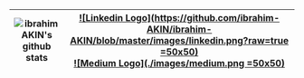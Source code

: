 |![ibrahim AKIN's github stats](https://github-readme-stats.vercel.app/api?username=ibrahimakin&show_icons=true&theme=tokyonight) | [![Linkedin Logo](https://github.com/ibrahim-AKIN/ibrahim-AKIN/blob/master/images/linkedin.png?raw=true =50x50)](https://www.linkedin.com/in/ibrahim-AKIN) <br/> [![Medium Logo](./images/medium.png =50x50)](https://medium.com/@ibrahimakin) |
|--|--|
